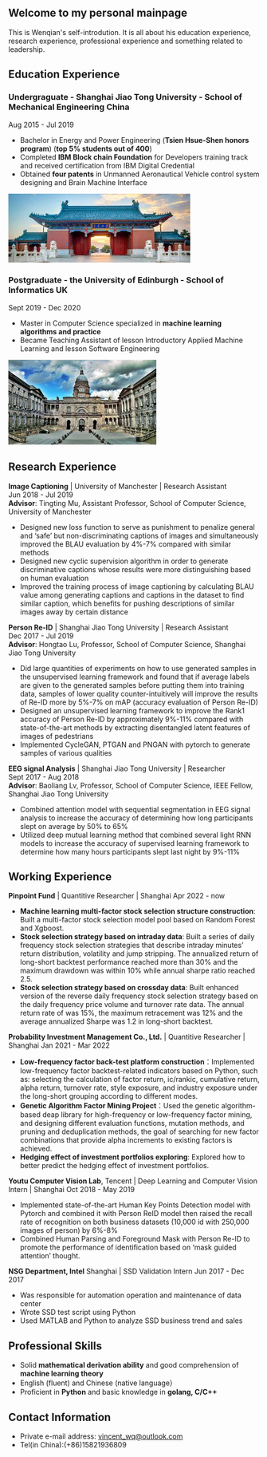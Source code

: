 ## Welcome to my personal mainpage 

This is Wenqian's self-introdution. It is all about his education experience, research experience, professional experience and something related to leadership. 

## Education Experience

### Undergraguate - Shanghai Jiao Tong University - School of Mechanical Engineering China   
Aug 2015 - Jul 2019
* Bachelor in Energy and Power Engineering (__Tsien Hsue-Shen honors program__) (__top 5% students out of 400__)
* Completed **IBM Block chain Foundation** for Developers training track and received certification from IBM Digital Credential
* Obtained **four patents** in Unmanned Aeronautical Vehicle control system designing and Brain Machine Interface  

![sjtu](/images/sjtu.jpeg)

### Postgraduate - the University of Edinburgh - School of Informatics UK   
Sept 2019 - Dec 2020
* Master in Computer Science specialized in __machine learning algorithms and practice__          
* Became Teaching Assistant of lesson Introductory Applied Machine Learning and lesson Software Engineering

![uoe](/images/UoE.jpeg)

## Research Experience
**Image Captioning** | University of Manchester | Research Assistant       
Jun 2018 - Jul 2019   
**Advisor**: Tingting Mu, Assistant Professor, School of Computer Science, University of Manchester
* Designed new loss function to serve as punishment to penalize general and ‘safe’ but non-discriminating captions of images and simultaneously improved the BLAU evaluation by 4%-7% compared with similar methods
* Designed new cyclic supervision algorithm in order to generate discriminative captions whose results were more distinguishing based on human evaluation
* Improved the training process of image captioning by calculating BLAU value among generating captions and captions in the dataset to find similar caption, which benefits for pushing descriptions of similar images away by certain distance


**Person Re-ID** | Shanghai Jiao Tong University | Research Assistant      
Dec 2017 - Jul 2019   
**Advisor**: Hongtao Lu, Professor, School of Computer Science, Shanghai Jiao Tong University
* Did large quantities of experiments on how to use generated samples in the unsupervised learning framework and found that if average labels are given to the generated samples before putting them into training data, samples of lower quality counter-intuitively will improve the results of Re-ID more by 5%-7% on mAP (accuracy evaluation of Person Re-ID)
* Designed an unsupervised learning framework to improve the Rank1 accuracy of Person Re-ID by approximately 9%-11% compared with state-of-the-art methods by extracting disentangled latent features of images of pedestrians
* Implemented CycleGAN, PTGAN and PNGAN with pytorch to generate samples of various qualities


**EEG signal Analysis** | Shanghai Jiao Tong University | Researcher   
Sept 2017 - Aug 2018  
**Advisor**: Baoliang Lv, Professor, School of Computer Science, IEEE Fellow, Shanghai Jiao Tong University
* Combined attention model with sequential segmentation in EEG signal analysis to increase the accuracy of determining how long participants slept on average by 50% to 65%
* Utilized deep mutual learning method that combined several light RNN models to increase the accuracy of supervised learning framework to determine how many hours participants slept last night by 9%-11%


## Working Experience
**Pinpoint Fund** | Quantitive Researcher | Shanghai 
Apr 2022 - now
* **Machine learning multi-factor stock selection structure construction**: Built a multi-factor stock selection model pool based on Random Forest and Xgboost.
* **Stock selection strategy based on intraday data**: Built a series of daily frequency stock selection strategies that describe intraday minutes’ return distribution, volatility and jump stripping. The annualized return of long-short backtest performance reached more than 30% and the maximum drawdown was within 10% while annual sharpe ratio reached 2.5.
* **Stock selection strategy based on crossday data**: Built enhanced version of the reverse daily frequency stock selection strategy based on the daily frequency price volume and turnover rate data. The annual return rate of was 15%, the maximum retracement was 12% and the average annualized Sharpe was 1.2 in long-short backtest.


**Probability Investment Management Co., Ltd.** | Quantitive Researcher | Shanghai 
Jan 2021 - Mar 2022
* **Low-frequency factor back-test platform construction**：Implemented low-frequency factor backtest-related indicators based on Python, such as: selecting the calculation of factor return, ic/rankic, cumulative return, alpha return, turnover rate, style exposure, and industry exposure under the long-short grouping according to different modes.
* **Genetic Algorithm Factor Mining Project**：Used the genetic algorithm-based deap library for high-frequency or low-frequency factor mining, and designing different evaluation functions, mutation methods, and pruning and deduplication methods, the goal of searching for new factor combinations that provide alpha increments to existing factors is achieved.
* **Hedging effect of investment portfolios exploring**: Explored how to better predict the hedging effect of investment portfolios.


**Youtu Computer Vision Lab**, Tencent | Deep Learning and Computer Vision Intern |  Shanghai
Oct 2018 - May 2019
* Implemented state-of-the-art Human Key Points Detection model with Pytorch and combined it with Person ReID model then raised the recall rate of recognition on both business datasets (10,000 id with 250,000 images of person) by 6%-8%
* Combined Human Parsing and Foreground Mask with Person Re-ID to promote the performance of identification based on ‘mask guided attention’ thought.


**NSG Department, Intel** Shanghai | SSD Validation Intern
Jun 2017 - Dec 2017
* Was responsible for automation operation and maintenance of data center
* Wrote SSD test script using Python
* Used MATLAB and Python to analyze SSD business trend and sales


## Professional Skills
* Solid **mathematical derivation ability** and good comprehension of **machine learning theory**
* English (fluent) and Chinese (native language）
* Proficient in **Python** and basic knowledge in **golang, C/C++**


## Contact Information
* Private e-mail address: vincent_wq@outlook.com
* Tel(in China):(+86)15821936809
